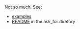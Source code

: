 

Not so much. See:

- [examples](https://github.com/microprediction/gptprobe/tree/main/examples) 
- [README](https://github.com/microprediction/gptprobe/blob/main/gptprobe/askfor/README.md) in the ask_for diretory


